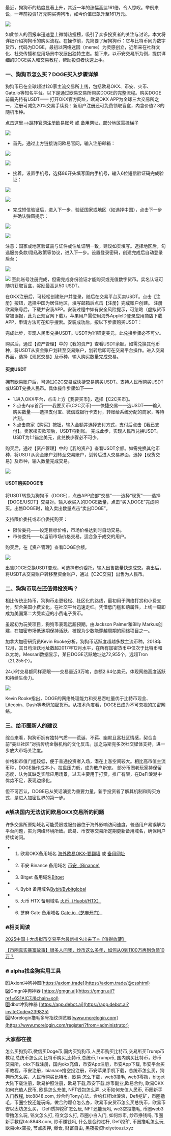 最近，狗狗币的热度显著上升，其近一年的涨幅高达161倍，令人惊叹。举例来说，一年前投资1万元购买狗狗币，如今价值已飙升至161万元。

[![](https://307e939.webp.li/20250423094931034.png)](https://btc8848.com/top-10-exchanges)

如此惊人的回报率迅速登上微博热搜榜，吸引了众多投资者的关注与讨论。本文将详细介绍狗狗币的购买流程。在操作前，先简要了解狗狗币：它与比特币同为数字货币，代码为DOGE，最初以网络迷因（meme）为灵感创立，近年来在社群文化、社交传播和应用场景中发展出独特生态。接下来，以币安交易所为例，提供详细的DOGE买入和交易教程，帮助投资者快速上手。

### 一、狗狗币怎么买？DOGE买入步骤详解
狗狗币已在全球超过120家主流交易所上线，包括欧易OKX、币安、火币、Gate.io等知名平台。以下是通过欧易交易所购买DOGE的完整流程。购买DOGE前需先持有USDT——
打开OKX官方网址，欧易OKX APP为全球三大交易所之一，注册可减免20%交易手续费！新用户注册还可免费领取盲盒，内含价值2$~8$的随机币种。

 [点击这里–>跳转官网注册欧易账号](https://www.chouyi.world/zh-hans/join/18639032)  或 [备用网址，部分地区需挂梯子](https://www.okx.com/zh-hans/join/18639032)

 [![](https://fe095ec.webp.li/top-10-exchanges-001.jpg)](https://www.chouyi.world/zh-hans/join/18639032)

- 首先，通过上方链接访问欧易官网，输入注册邮箱：

[![](https://ac63e02.webp.li/okx2.jpg)](https://btc8848.com/top-10-exchanges)

[![](https://ac63e02.webp.li/okx3.jpg)](https://btc8848.com/top-10-exchanges)

- 接着，设置手机号，选择86开头填写国内手机号，输入6位短信验证码完成验证：

[![](https://ac63e02.webp.li/okx4.jpg)](https://btc8848.com/top-10-exchanges)

[![](https://ac63e02.webp.li/okx5.jpg)](https://btc8848.com/top-10-exchanges)

- 完成短信验证后，进入下一步，验证国家或地区（如选择中国），点击下一步并确认弹窗提示：

[![](https://ac63e02.webp.li/okx6.jpg)](https://btc8848.com/top-10-exchanges)

[![](https://ac63e02.webp.li/okx7.jpg)](https://btc8848.com/top-10-exchanges)

注意：国家或地区验证需与证件或住址证明一致，建议如实填写。选择地区后，勾选服务条款/隐私政策等协议，进入下一步。设置登录密码，创建完成后自动登录后台：

[![](https://ac63e02.webp.li/okx8.jpg)](https://btc8848.com/top-10-exchanges)

[![](https://ac63e02.webp.li/okx9.jpg)](https://btc8848.com/top-10-exchanges)
至此账号注册完成，但需完成身份验证才能购买或充值数字货币。实名认证可随机获取盲盒，奖励最高达50 USDT。

在OKX注册后，可轻松创建账户并登录，随后在交易平台买卖USDT。点击【注册】按钮，选择中国为居住地区，填写邮箱后点击【注册】完成账户创建。
注册欧易账号后，下载并安装APP。安装过程中如有安全风险提示，可忽略（虚拟货币常被误报，此为正规官网下载）。苹果用户需使用海外AppleID登录应用商店下载APP，申请方法可在知乎搜索。安装成功后，按以下步骤购买USDT：

完成此步，实现人民币兑换USDT。USDT为1:1锚定美元，此兑换步骤必不可少。

购买后，通过【资产管理】中的【我的资产】查看USDT余额。如需兑换其他币种，将USDT从资金账户划转至交易账户，划转后即可在交易平台操作。进入交易界面，选择【现货交易】及币种，输入购买数量完成交易。

#### 买卖USDT
拥有欧易账户后，可通过C2C交易或快捷交易购买USDT。支持人民币购买USDT或USDT兑换人民币。具体操作步骤如下——

- 1.进入OKX平台，点击上方【我要买币】，选择【C2C买币】。
- 2.点击App首页——我要买币(C2C买币)——快捷交易——选USDT——输入购买数量——选择支付宝、微信或银行卡支付，转账给系统分配的商家，等待片刻。
- 3.点击商家【购买】按钮，输入金额并选择支付方式，支付后点击【我已支付】。卖家核实款项后，USDT将到账。
完成此步，实现人民币兑换USDT。USDT为1:1锚定美元，此兑换步骤必不可少。

购买后，通过【资产管理】中的【我的资产】查看USDT余额。如需兑换其他币种，将USDT从资金账户划转至交易账户，划转后进入交易界面，选择【现货交易】及币种，输入数量完成交易。

![](https://ac63e02.webp.li/ouyichongzhi.png)

#### USDT购买DOGE币
将USDT转换为狗狗币（DOGE），点击APP底部"交易"——选择“现货”——选择【DOGE/USDT】交易对。输入欲买入的DOGE数量，点击“买入DOGE”完成购买。出售DOGE时，输入卖出数量点击“卖出DOGE”。

支持限价委托或市价委托购买：
- 限价委托——设定目标价格，市场价格达到时自动交易。
- 市价委托——以当前市场价格交易，适合急于成交的用户。

购买后，在【资产管理】查看DOGE余额。

[![](https://307e939.webp.li/20250423095248392.png)](https://btc8848.com/top-10-exchanges)

出售DOGE兑换USDT变现，可选择市价委托，输入出售数量快速成交。卖出后，将USDT从交易账户转移至资金账户，通过【C2C交易】出售为人民币。

### 二、狗狗币现在还值得投资吗？
相比传统比特币，狗狗币走更轻松、社区化的路线，最初用于网络打赏和小费支付，契合美国小费文化，在社交平台迅速走红。凭借低门槛和萌属性，上线一周即成为美国第二大受欢迎的小费电子货币。

虽起初为玩笑项目，狗狗币表现远超预期。由Jackson Palmer和Billy Markus创建，在加密市场低迷期保持活跃，被视为少数能穿越周期的网络项目之一。

加拿大加密研究员Kevin Rooke分析，狗狗币活跃度超越多数主流币种。2018年12月，其日均活跃地址数超2017年12月水平，在所有加密货币中仅次于比特币和以太坊。Messari数据显示，某日DOGE活跃地址达72,955个，远超Tron（21,255个）。

24小时交易额同样亮眼——交易量近3万笔，总额2.64亿美元，体现网络高度活跃和持续生命力。

[![](https://307e939.webp.li/20250423095507256.png)](https://btc8848.com/top-10-exchanges)

Kevin Rooke指出，DOGE的网络处理能力和交易吞吐量优于比特币现金、Litecoin、Dash等老牌加密货币。从技术角度看，DOGE已成为不可忽视的加密网络。

### 三、给币圈新人的建议
综合来看，狗狗币拥有独特气质——荒诞、不羁、幽默且富社区情感，契合当前“美韭社区”对抗传统金融机构的文化反击。加之马斯克多次社交媒体支持，进一步放大市场关注度。

价格和市值门槛较低，便于普通投资者入场，潜在上涨空间较大。相比高市值主流币种，DOGE操作成本小，拉盘压力低，成为散户新宠。
部分币圈老玩家持保留态度，认为其缺乏实际应用场景，过去主要用于打赏，推广有限，在DeFi浪潮中优势不足，表现边缘化。

但不可否认，DOGE已从笑话演变为重要力量。新手投资者了解其机制和购买方式，是进入加密世界的第一步。

### 🔥解决国内无法访问欧易OKX交易所的问题
许多交易所原始域名可能受限或服务器位于海外影响访问速度。普通用户易误解为平台问题，实为网络环境所致。欧易、币安等交易所定期更新备用域名，确保用户持续访问。

- 1. 欧易OKX备用域名 [海外欧易OKX-要翻墙](https://www.okx.com/zh-hans/join/18639032) 或 [备用网址](https://www.chouyi.world/zh-hans/join/18639032) 
- 2. 币安 Binance 备用域名 [币安（Binance)](https://accounts.binance.com/zh-CN/register?ref=36457687)
- 3. Bitget 备用域名[Bitget](https://www.bitget.com/zh-CN/referral/register?from=referral&clacCode=VRNEYUTR)
- 4. Bybit 备用域名[Bybit/Bybitglobal](https://www.bybitglobal.com/zh-MY/invite/?ref=VMKORMM)
- 5. 火币 HTX 备用域名 [火币（Huobi/HTX）](https://www.htx.com/invite/zh-cn/1f?invite_code=whf45223)
- 6. 芝麻 Gate 备用域名 [Gate.io（芝麻开门）](https://www.gate.io/zh/signup?ref_type=103&ref=A1ERAQ)

### 🔥相关阅读
[2025中国十大虚拟币交易平台最新排名出来了🔥【值得收藏】](https://btc8848.com/top-10-exchanges/)

[【币圈真实暴富故事】很多人问我，炒币这么多年，如何从0到1100万再到负债10万？](https://heiyetouzi.xyz/biquanstory001/)


### 🔥 alpha找金狗实用工具
1️⃣Axiom冲狗神器[https://axiom.trade](https://axiom.trade/@csshtml)  
2️⃣Gmgn冲狗神器 [https://gmgn.ai](https://gmgn.ai/?ref=6S1AIC7J&chain=sol)  
3️⃣dbot冲狗神器 [https://app.debot.ai](https://app.debot.ai?inviteCode=239825)  
4️⃣Morelogin撸毛多号指纹浏览器[www.morelogin.com](https://www.morelogin.com/register/?from=administrator)  


### 大家都在搜
 怎么买狗狗币,微信买Doge币,国内买狗狗币,人民币购买比特币,交易所买Trump币教程,总统币怎么买,比特币购买,比特币,总统币,Trump币, 国内购买比特币，炒币交易所，okx下载注册，国内okx充值，币安App注册，币安App下载, 币安平台买币教程，币安注册，bianace撸空投注册，币安苹果手机下载，总统币怎么买，狗狗币怎么买，人民币购买比特币，欧易 怎么下载，web3撸毛, web3零撸，bitget大陆下载注册，欧易护照注册，欧易下载,币安下载,炒币副业,欧易合约, 欧易OKX如何充值人民币, 欧易怎么充值, NFT钱包怎么弄, 火币如何充值人民币, 币圈新手入门教程, btc8848.com, 炒合约Tony心法，合约杠杆bit浪浪，Defi挖矿，币圈撸毛，币圈空投还能玩吗，做合约爆仓怎么办，欧易币安货币怎么买总统币，欧易币安以太坊怎么买， Defi质押挖矿怎么玩, NFT还能玩吗, we3空投撸毛, 币圈web3零撸怎么玩, 铭文怎么打, 符文怎么打, 币圈小白入门, 如何炒币, 炒币挣钱吗, 币圈新手教程btc8848.com, 炒币赚钱吗, 什么是合约杠杆, Defi挖矿, 币圈撸毛怎么玩, 欧易okx空投, 节点质押, 爆仓, 财富自由, 黑夜投资heiyetouzi.xyz